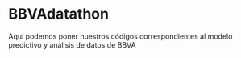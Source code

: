 # BBVAdatathon
Aquí podemos poner nuestros códigos correspondientes al modelo predictivo y análisis de datos de BBVA
